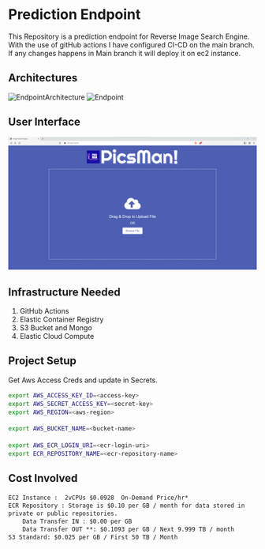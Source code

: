 # Prediction Endpoint
This Repository is a prediction endpoint for Reverse Image Search Engine. With the use of gitHub actions 
I have configured CI-CD on the main branch. If any changes happens in Main branch it will deploy it on ec2 instance.

## Architectures 
![EndpointArchitecture](https://user-images.githubusercontent.com/40850370/194845911-ea1b68f5-22db-4190-ab94-eca46f6a9d37.png)
![Endpoint](https://user-images.githubusercontent.com/40850370/194845906-fc28aeb7-c2b2-4524-8814-4192cd5311bc.png)

## User Interface
![plot](snippets/snip1.png)

## Infrastructure Needed
1. GitHub Actions
2. Elastic Container Registry
3. S3 Bucket and Mongo
4. Elastic Cloud Compute

## Project Setup

Get Aws Access Creds and update in Secrets.
```bash
export AWS_ACCESS_KEY_ID=<access-key>
export AWS_SECRET_ACCESS_KEY=<secret-key>
export AWS_REGION=<aws-region>

export AWS_BUCKET_NAME=<bucket-name>

export AWS_ECR_LOGIN_URI=<ecr-login-uri>
export ECR_REPOSITORY_NAME=<ecr-repository-name>
```

## Cost Involved
```text
EC2 Instance : 	2vCPUs $0.0928 	On-Demand Price/hr*
ECR Repository : Storage is $0.10 per GB / month for data stored in private or public repositories.
    Data Transfer IN : $0.00 per GB
    Data Transfer OUT **: $0.1093 per GB / Next 9.999 TB / month
S3 Standard: $0.025 per GB / First 50 TB / Month
```
